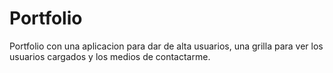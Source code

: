 # Portfolio
Portfolio con una aplicacion para dar de alta usuarios, una grilla para ver los usuarios cargados y los medios de contactarme.
